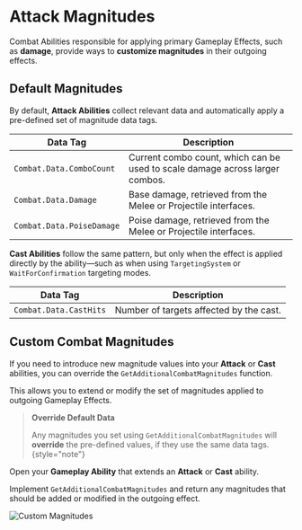 # Attack Magnitudes
<primary-label ref="combat"/>
<secondary-label ref="advanced"/>

Combat Abilities responsible for applying primary Gameplay Effects, such as **damage**, provide ways to **customize
magnitudes** in their outgoing effects.

## Default Magnitudes
By default, **Attack Abilities** collect relevant data and automatically apply a pre-defined set of magnitude data tags.

| Data Tag                  | Description                                                                  |
|---------------------------|------------------------------------------------------------------------------|
| `Combat.Data.ComboCount`  | Current combo count, which can be used to scale damage across larger combos. |
| `Combat.Data.Damage`      | Base damage, retrieved from the Melee or Projectile interfaces.              |
| `Combat.Data.PoiseDamage` | Poise damage, retrieved from the Melee or Projectile interfaces.             |

**Cast Abilities** follow the same pattern, but only when the effect is applied directly by the ability—such as when 
using `TargetingSystem` or `WaitForConfirmation` targeting modes.

| Data Tag               | Description                             |
|------------------------|-----------------------------------------|
| `Combat.Data.CastHits` | Number of targets affected by the cast. |

## Custom Combat Magnitudes
If you need to introduce new magnitude values into your **Attack** or **Cast** abilities, you can override the
`GetAdditionalCombatMagnitudes` function.

This allows you to extend or modify the set of magnitudes applied to outgoing Gameplay Effects.

> **Override Default Data**
>
> Any magnitudes you set using `GetAdditionalCombatMagnitudes` will **override** the pre-defined values, if they use
> the same data tags.
{style="note"}

<procedure title="Setting Custom Magnitudes" collapsible="true" default-state="expanded">
    <step>Open your <b>Gameplay Ability</b> that extends an <b>Attack</b> or <b>Cast</b> ability.</step>
    <step>
        <p>Implement <code>GetAdditionalCombatMagnitudes</code> and return any magnitudes that should be added or modified in the outgoing effect.</p>
        <tabs group="sample">
            <tab title="Blueprint" group-key="bp">
                <img src="cbt_advanced_attack_magnitudes_add_data_tag.png" alt="Custom Magnitudes" thumbnail="true" border-effect="line"/>
            </tab>
            <tab title="C++" group-key="cpp">
                <code-block lang="c++" src="cbt_gameplay_effect_magnitudes.cpp" />
            </tab>
        </tabs>
    </step>
</procedure>
